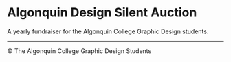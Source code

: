 # Algonquin Design Silent Auction

A yearly fundraiser for the Algonquin College Graphic Design students.

---

© The Algonquin College Graphic Design Students

